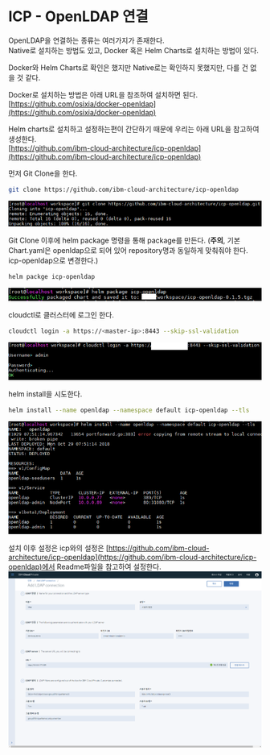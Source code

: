 # ICP - OpenLDAP 연결

OpenLDAP을 연결하는 종류는 여러가지가 존재한다.  
Native로 설치하는 방법도 있고, Docker 혹은 Helm Charts로 설치하는 방법이 있다.  

Docker와 Helm Charts로 확인은 했지만 Native로는 확인하지 못했지만, 다를 건 없을 것 같다.  

Docker로 설치하는 방법은 아래 URL을 참조하여 설치하면 된다.  
[https://github.com/osixia/docker-openldap](https://github.com/osixia/docker-openldap)  

Helm charts로 설치하고 설정하는편이 간단하기 때문에 우리는 아래 URL을 참고하여 생성한다.  
[https://github.com/ibm-cloud-architecture/icp-openldap](https://github.com/ibm-cloud-architecture/icp-openldap)  

먼저 Git Clone을 한다.  
``` bash
git clone https://github.com/ibm-cloud-architecture/icp-openldap
```
![clone](../images/clone.png)  

Git Clone 이후에 helm package 명령을 통해 package를 만든다.  (**주의**, 기본 Chart.yaml은 openldap으로 되어 있어 repository명과 동일하게 맞춰줘야 한다. icp-openldap으로 변경한다.)  
``` bash
helm packge icp-openldap
```
![package](../images/package.png)

cloudctl로 클러스터에 로그인 한다.
``` bash
cloudctl login -a https://<master-ip>:8443 --skip-ssl-validation
```
![login](../images/cloudctllogin.png)

helm install을 시도한다.
``` bash
helm install --name openldap --namespace default icp-openldap --tls
```

![helminstall2](../images/helminstall2.png)

설치 이후 설정은 icp와의 설정은 [https://github.com/ibm-cloud-architecture/icp-openldap](https://github.com/ibm-cloud-architecture/icp-openldap)에서 Readme파일을 참고하여 설정한다.  
![settings](../images/settings.png)
